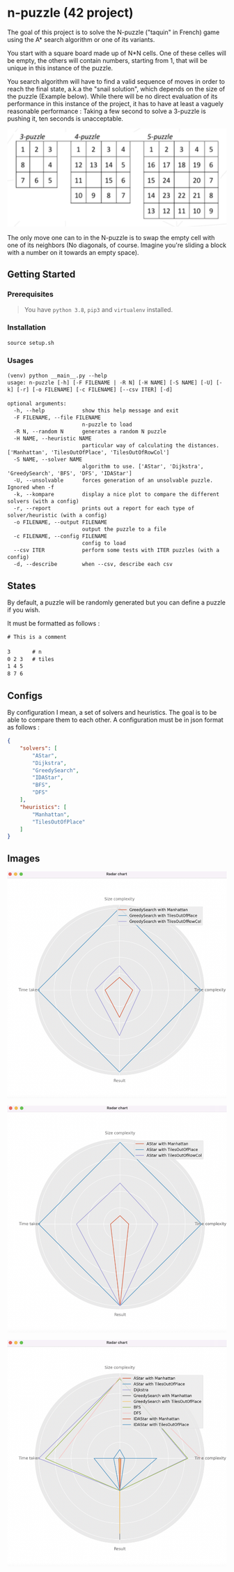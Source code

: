 <!---
allespag, 2022
-->

# n-puzzle (42 project)

The goal of this project is to solve the N-puzzle ("taquin" in French) game using the A* search algorithm or one of its variants.

You start with a square board made up of N*N cells. One of these celles will be empty, the others will contain numbers, starting from 1, that will be unique in this instance of the puzzle.

You search algorithm will have to find a valid sequence of moves in order to reach the final state, a.k.a the "snail solution", which depends on the size of the puzzle (Example below). While there will be no direct evaluation of its performance in this instance of the project, it has to have at least a vaguely reasonable performance : Taking a few second to solve a 3-puzzle is pushing it, ten seconds is unacceptable.

![Examples](resources/images/examples.jpg)

The only move one can to in the N-puzzle is to swap the empty cell with one of its neighbors (No diagonals, of course. Imagine you're sliding a block with a number on it towards an empty space).

## Getting Started

### Prerequisites

> You have `python 3.8`, `pip3` and `virtualenv` installed.

### Installation

```shell
source setup.sh
```

### Usages

```shell
(venv) python __main__.py --help
usage: n-puzzle [-h] [-F FILENAME | -R N] [-H NAME] [-S NAME] [-U] [-k] [-r] [-o FILENAME] [-c FILENAME] [--csv ITER] [-d]

optional arguments:
  -h, --help            show this help message and exit
  -F FILENAME, --file FILENAME
                        n-puzzle to load
  -R N, --random N      generates a random N puzzle
  -H NAME, --heuristic NAME
                        particular way of calculating the distances. ['Manhattan', 'TilesOutOfPlace', 'TilesOutOfRowCol']
  -S NAME, --solver NAME
                        algorithm to use. ['AStar', 'Dijkstra', 'GreedySearch', 'BFS', 'DFS', 'IDAStar']
  -U, --unsolvable      forces generation of an unsolvable puzzle. Ignored when -f
  -k, --kompare         display a nice plot to compare the different solvers (with a config)
  -r, --report          prints out a report for each type of solver/heuristic (with a config)
  -o FILENAME, --output FILENAME
                        output the puzzle to a file
  -c FILENAME, --config FILENAME
                        config to load
  --csv ITER            perform some tests with ITER puzzles (with a config)
  -d, --describe        when --csv, describe each csv
```

## States

By default, a puzzle will be randomly generated but you can define a puzzle if you wish.

It must be formatted as follows :

```txt
# This is a comment

3       # n
0 2 3   # tiles
1 4 5
8 7 6
```

## Configs

By configuration I mean, a set of solvers and heuristics. The goal is to be able to compare them to each other. A configuration must be in json format as follows :

```json
{
    "solvers": [
        "AStar",
        "Dijkstra",
        "GreedySearch",
        "IDAStar",
        "BFS",
        "DFS"
    ],
    "heuristics": [
        "Manhattan",
        "TilesOutOfPlace"
    ]
}
```

## Images

![greedysearch](resources/images/greedysearch_radar.jpg)

![astar](resources/images/astar_radar.jpg)

![all](resources/images/all_radar.jpg)
